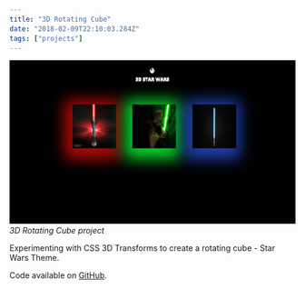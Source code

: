 ```yaml
---
title: "3D Rotating Cube"
date: "2018-02-09T22:10:03.284Z"
tags: ["projects"]
---
```


![3D Rotating Cube project](1.png)
_3D Rotating Cube project_

Experimenting with CSS 3D Transforms to create a rotating cube - Star Wars Theme.

Code available on [GitHub](https://github.com/eneax/3D_Rotating_Cube).
